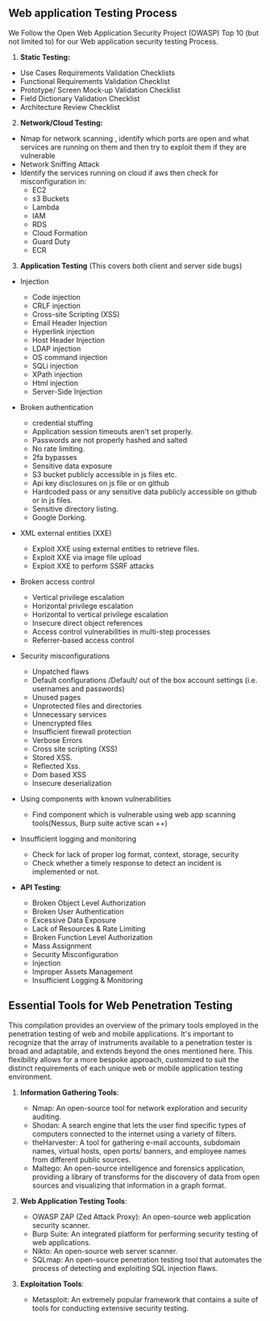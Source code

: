 ## Web application Testing Process
We Follow the Open Web Application Security Project (OWASP) Top 10 (but not limited to)  for  our Web application security testing Process.

1. **Static Testing:**
- Use Cases Requirements Validation Checklists
- Functional Requirements Validation Checklist
- Prototype/ Screen Mock-up Validation Checklist
- Field Dictionary Validation Checklist
- Architecture Review Checklist

2. **Network/Cloud Testing:**
- Nmap for network scanning , identify which ports are open and what services are running on them and then try to exploit them if they are vulnerable
- Network Sniffing Attack
- Identify the services running on cloud if aws then check for misconfiguration in:
  - EC2
  - s3 Buckets
  - Lambda
  - IAM
  - RDS
  - Cloud Formation
  - Guard Duty
  - ECR

3. **Application Testing** (This covers both client and server side bugs)
- Injection 
    - Code injection
    - CRLF injection
    - Cross-site Scripting (XSS)
    - Email Header Injection
    - Hyperlink injection
    - Host Header Injection
    - LDAP injection
    - OS command injection
    - SQLi injection
    - XPath injection
    - Html injection
    - Server-Side Injection
  
- Broken authentication
    - credential stuffing
    - Application session timeouts aren't set properly.
    - Passwords are not properly hashed and salted
    - No rate limiting. 
    - 2fa bypasses
    - Sensitive data exposure
    - S3 bucket publicly accessible in js files etc. 
    - Api key disclosures on js file or on github
    - Hardcoded pass or any sensitive data publicly accessible on github or in js files. 
    - Sensitive directory listing. 
    - Google Dorking. 

- XML external entities (XXE)
    - Exploit XXE using external entities to retrieve files. 
    - Exploit XXE via image file upload
    - Exploit XXE to perform SSRF attacks

- Broken access control
    - Vertical privilege escalation
    - Horizontal privilege escalation
    - Horizontal to vertical privilege escalation
    - Insecure direct object references
    - Access control vulnerabilities in multi-step processes
    - Referrer-based access control

- Security misconfigurations
    - Unpatched flaws
    - Default configurations /Default/ out of the box account settings (i.e. usernames and passwords)
    - Unused pages
    - Unprotected files and directories
    - Unnecessary services
    - Unencrypted files
    - Insufficient firewall protection
    - Verbose Errors
    - Cross site scripting (XSS)
    - Stored XSS. 
    - Reflected Xss. 
    - Dom based XSS
    - Insecure deserialization


- Using components with known vulnerabilities
  - Find component which is vulnerable using web app scanning tools(Nessus, Burp suite active scan ++)

- Insufficient logging and monitoring
  - Check for lack of proper log format, context, storage, security 
  - Check whether a timely response to detect an incident is implemented or not.

- **API Testing**:
  - Broken Object Level Authorization
  - Broken User Authentication
  - Excessive Data Exposure
  - Lack of Resources & Rate Limiting
  - Broken Function Level Authorization
  - Mass Assignment
  - Security Misconfiguration
  - Injection
  - Improper Assets Management
  - Insufficient Logging & Monitoring

## Essential Tools for Web Penetration Testing
This compilation provides an overview of the primary tools employed in the penetration testing of web and mobile applications. It's important to recognize that the array of instruments available to a penetration tester is broad and adaptable, and extends beyond the ones mentioned here. This flexibility allows for a more bespoke approach, customized to suit the distinct requirements of each unique web or mobile application testing environment.
1. **Information Gathering Tools**:
   - Nmap: An open-source tool for network exploration and security auditing.
   - Shodan: A search engine that lets the user find specific types of computers connected to the internet using a variety of filters.
   - theHarvester: A tool for gathering e-mail accounts, subdomain names, virtual hosts, open ports/ banners, and employee names from different public sources.
   - Maltego: An open-source intelligence and forensics application, providing a library of transforms for the discovery of data from open sources and visualizing that information in a graph format.

2. **Web Application Testing Tools**:
   - OWASP ZAP (Zed Attack Proxy): An open-source web application security scanner.
   - Burp Suite: An integrated platform for performing security testing of web applications.
   - Nikto: An open-source web server scanner.
   - SQLmap: An open-source penetration testing tool that automates the process of detecting and exploiting SQL injection flaws.
  
3. **Exploitation Tools**:
   - Metasploit: An extremely popular framework that contains a suite of tools for conducting extensive security testing.
